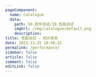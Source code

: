```yaml
---
pageComponent: 
  name: Catalogue
  data: 
    path: 50.软件测试/10.性能测试
    imgUrl: /img/catalogue/default.png
    description: 
title: 性能测试 - 知识体系
date: 2021-11-25 18:58:31
permalink: /performance/
sidebar: false
article: false
comment: false
editLink: false
---
```

